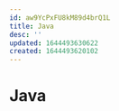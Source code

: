 ```yaml
---
id: aw9YcPxFU8kM89d4brQ1L
title: Java
desc: ''
updated: 1644493630622
created: 1644493620102
---
```


# Java
